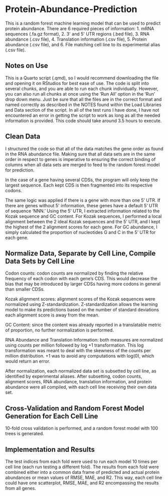 # Protein-Abundance-Prediction

This is a random forest machine learning model that can be used to predict protein abundance. There are 6 required pieces of information: 1. mRNA sequences (.fa.gz format), 2. 3' and 5' UTR regions (.bed file), 3. RNA abundance (.csv file), 4. Translation information (.csv file), 5. Protein abundance (.csv file), and 6. File matching cell line to its experimental alias (.csv file).

## Notes on Use

This is a Quarto script (.qmd), so I would recommend downloading the file and opening it on RStudios for best ease of use. The code is split into several chunks, and you are able to run each chunk individually. However, you can also run all chunks at once using the ‘Run All’ option in the ‘Run’ drop down menu. Just be sure that all the files are in the correct format and named correctly as described in the NOTES found within the Load Libraries and Data section of the script. In all of the test runs I have done, I have not encountered an error in getting the script to work as long as all the needed information is provided. This code should take around 3.5 hours to execute.

## Clean Data

I structured the code so that all of the data matches the gene order as found in the RNA abundance file. Making sure that all data sets are in the same order in respect to genes is imperative to ensuring the correct binding of columns when all data sets are merged to feed to the random forest model for prediction.

In the case of a gene having several CDSs, the program will only keep the largest sequence. Each kept CDS is then fragmented into its respective codons.

The same logic was applied if there is a gene with more than one 5’ UTR. If there are genes without 5' information, these genes have a default 5’ UTR of sequence ‘NNN.’ Using the 5’ UTR, I extracted information related to the Kozak sequence and GC content. For Kozak sequences, I performed a local alignment between the 2 ideal Kozak sequences and the 5’ UTR, and I kept the highest of the 2 alignment scores for each gene. For GC abundance, I simply calculated the proportion of nucleotides G and C in the 5’ UTR for each gene.

## Normalize Data, Separate by Cell Line, Compile Data Sets by Cell Line

Codon counts: codon counts are normalized by finding the relative frequency of each codon with each gene’s CDS. This would decrease the bias that may be introduced by larger CDSs having more codons in general than smaller CDSs.

Kozak alignment scores: alignment scores of the Kozak sequences were normalized using Z-standardization. Z-standardization allows the learning model to make its predictions based on the number of standard deviations each alignment score is away from the mean.

GC Content: since the content was already reported in a translatable metric of proportion, no further normalization is performed.

RNA Abundance and Translation Information: both measures are normalized using counts per million followed by log +1 transformation. This log transformation was meant to deal with the skewness of the counts per million distribution. +1 was to avoid any computations with log(0), which would return an error.

After normalization, each normalized data set is subsetted by cell line, as identified by experimental aliases. After subsetting, codon counts, alignment scores, RNA abundance, translation information, and protein abundance were all compiled, with each cell line receiving their own data set.

## Cross-Validation and Random Forest Model Generation for Each Cell Line

10-fold cross validation is performed, and a random forest model with 100 trees is generated. 

## Implementation and Results

The test indices from each fold were used to run each model 10 times per cell line (each run testing a different fold). The results from each fold were combined either into a common data frame of predicted and actual protein abundances or mean values of RMSE, MAE, and R2. This way, each cell line could have one scatterplot, RMSE, MAE, and R2 encompassing the results from all genes.

